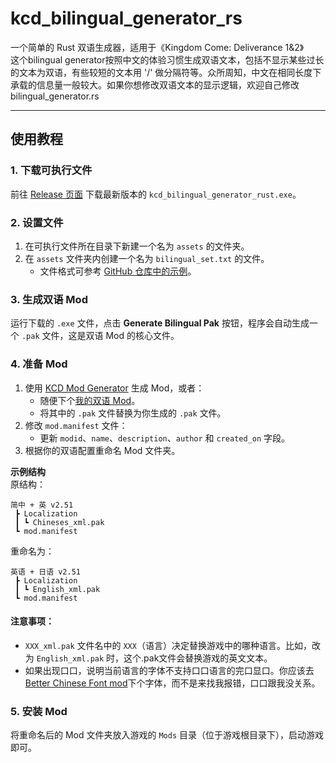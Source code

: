 # kcd_bilingual_generator_rs 

一个简单的 Rust 双语生成器，适用于《Kingdom Come: Deliverance 1&2》  
这个bilingual generator按照中文的体验习惯生成双语文本，包括不显示某些过长的文本为双语，有些较短的文本用 '/' 做分隔符等。众所周知，中文在相同长度下承载的信息量一般较大。如果你想修改双语文本的显示逻辑，欢迎自己修改bilingual_generator.rs

---

## 使用教程  

### 1. 下载可执行文件  
前往 [Release 页面](https://github.com/325bit/kcd_bilingual_generator_rs/releases) 下载最新版本的 `kcd_bilingual_generator_rust.exe`。  

### 2. 设置文件  
1. 在可执行文件所在目录下新建一个名为 `assets` 的文件夹。  
2. 在 `assets` 文件夹内创建一个名为 `bilingual_set.txt` 的文件。  
   - 文件格式可参考 [GitHub 仓库中的示例](https://github.com/325bit/kcd_bilingual_generator_rs/blob/main/assets/bilingual_set.txt)。  

### 3. 生成双语 Mod  
运行下载的 `.exe` 文件，点击 **Generate Bilingual Pak** 按钮，程序会自动生成一个 `.pak` 文件，这是双语 Mod 的核心文件。  

### 4. 准备 Mod  
1. 使用 [KCD Mod Generator](https://github.com/altire-dev/kcd-toolkit) 生成 Mod，或者：  
   - 随便下个[我的双语 Mod](https://mod.3dmgame.com/mod/217263)。  
   - 将其中的 `.pak` 文件替换为你生成的 `.pak` 文件。  
2. 修改 `mod.manifest` 文件：  
   - 更新 `modid`、`name`、`description`、`author` 和 `created_on` 字段。  
3. 根据你的双语配置重命名 Mod 文件夹。  

**示例结构**  
原结构：  
```
简中 + 英 v2.51  
 ┣ Localization  
 ┃ ┗ Chineses_xml.pak  
 ┗ mod.manifest  
```
重命名为：  
```
英语 + 日语 v2.51  
 ┣ Localization  
 ┃ ┗ English_xml.pak  
 ┗ mod.manifest  
```

#### 注意事项：  
- `XXX_xml.pak` 文件名中的 `XXX`（语言）决定替换游戏中的哪种语言。比如，改为 `English_xml.pak` 时，这个.pak文件会替换游戏的英文文本。  
- 如果出现口口，说明当前语言的字体不支持口口语言的完口显口。你应该去[Better Chinese Font mod](https://www.nexusmods.com/kingdomcomedeliverance2/mods/53)下个字体，而不是来找我报错，口口跟我没关系。 

### 5. 安装 Mod  
将重命名后的 Mod 文件夹放入游戏的 `Mods` 目录（位于游戏根目录下），启动游戏即可。  